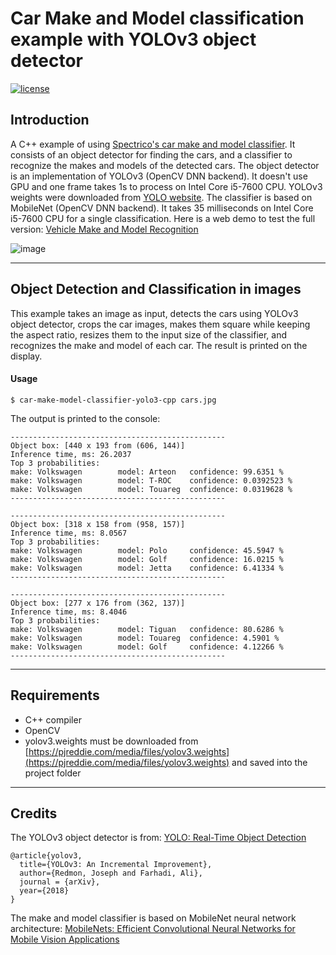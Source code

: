 # Car Make and Model classification example with YOLOv3 object detector

[![license](https://img.shields.io/github/license/mashape/apistatus.svg)](LICENSE)

## Introduction

A C++ example of using [Spectrico's car make and model classifier](http://spectrico.com/car-make-model-recognition.html). It consists of an object detector for finding the cars, and a classifier to recognize the makes and models of the detected cars. The object detector is an implementation of YOLOv3 (OpenCV DNN backend). It doesn't use GPU and one frame takes 1s to process on Intel Core i5-7600 CPU. YOLOv3 weights were downloaded from [YOLO website](https://pjreddie.com/darknet/yolo/). The classifier is based on MobileNet  (OpenCV DNN backend). It takes 35 milliseconds on Intel Core i5-7600 CPU for a single classification.
Here is a web demo to test the full version: [Vehicle Make and Model Recognition](http://spectrico.com/demo-car-mmr.html)

![image](https://github.com/spectrico/car-make-model-classifier-yolo3-cpp/blob/master/car-make-model.png?raw=true)

---
## Object Detection and Classification in images
This example takes an image as input, detects the cars using YOLOv3 object detector, crops the car images, makes them square while keeping the aspect ratio, resizes them to the input size of the classifier, and recognizes the make and model of each car. The result is printed on the display.


#### Usage
```
$ car-make-model-classifier-yolo3-cpp cars.jpg
```
The output is printed to the console:
```
------------------------------------------------
Object box: [440 x 193 from (606, 144)]
Inference time, ms: 26.2037
Top 3 probabilities:
make: Volkswagen        model: Arteon   confidence: 99.6351 %
make: Volkswagen        model: T-ROC    confidence: 0.0392523 %
make: Volkswagen        model: Touareg  confidence: 0.0319628 %
------------------------------------------------

------------------------------------------------
Object box: [318 x 158 from (958, 157)]
Inference time, ms: 8.0567
Top 3 probabilities:
make: Volkswagen        model: Polo     confidence: 45.5947 %
make: Volkswagen        model: Golf     confidence: 16.0215 %
make: Volkswagen        model: Jetta    confidence: 6.41334 %
------------------------------------------------

------------------------------------------------
Object box: [277 x 176 from (362, 137)]
Inference time, ms: 8.4046
Top 3 probabilities:
make: Volkswagen        model: Tiguan   confidence: 80.6286 %
make: Volkswagen        model: Touareg  confidence: 4.5901 %
make: Volkswagen        model: Golf     confidence: 4.12266 %
------------------------------------------------
```

---
## Requirements
  - C++ compiler
  - OpenCV
  - yolov3.weights must be downloaded from [https://pjreddie.com/media/files/yolov3.weights](https://pjreddie.com/media/files/yolov3.weights) and saved into the project folder

---
## Credits
The YOLOv3 object detector is from: [YOLO: Real-Time Object Detection](https://pjreddie.com/darknet/yolo/)

```
@article{yolov3,
  title={YOLOv3: An Incremental Improvement},
  author={Redmon, Joseph and Farhadi, Ali},
  journal = {arXiv},
  year={2018}
}
```
The make and model classifier is based on MobileNet neural network architecture: [MobileNets: Efficient Convolutional Neural Networks for Mobile Vision Applications](https://arxiv.org/abs/1704.04861)


